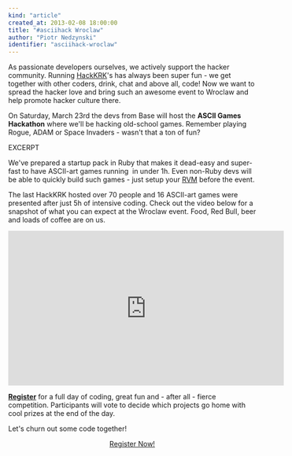 ```yaml
---
kind: "article"
created_at: 2013-02-08 18:00:00
title: "#asciihack Wroclaw"
author: "Piotr Nedzynski"
identifier: "asciihack-wroclaw"
---
```


As passionate developers ourselves, we actively support the hacker community. Running [HackKRK](http://hackkrk.com/)'s has always been super fun - we get together with other coders, drink, chat and above all, code! Now we want to spread the hacker love and bring such an awesome event to Wroclaw and help promote hacker culture there.

On Saturday, March 23rd the devs from Base will host the **ASCII Games Hackathon** where we'll be hacking old-school games. Remember playing Rogue, ADAM or Space Invaders - wasn't that a ton of fun?

EXCERPT

We've prepared a startup pack in Ruby that makes it dead-easy and super-fast to have ASCII-art games running  in under 1h. Even non-Ruby devs will be able to quickly build such games - just setup your [RVM](https://rvm.io/rvm/install/) before the event.

The last HackKRK hosted over 70 people and 16 ASCII-art games were presented after just 5h of intensive coding. Check out the video below for a snapshot of what you can expect at the Wroclaw event. Food, Red Bull, beer and loads of coffee are on us.

<p>
  <center>
    <iframe src="http://www.youtube.com/embed/GWZ-GTXoEgc?rel=0" frameborder="0" width="560" height="315"></iframe>
  </center>
</p>

**[Register](https://www.getnicer.com/attendees/events/48/tickets/)** for a full day of coding, great fun and - after all - fierce competition. Participants will vote to decide which projects go home with cool prizes at the end of the day.

Let's churn out some code together!
<center>
  <a class="btn btn-large btn-info" href="https://www.getnicer.com/attendees/events/48/tickets/">Register Now!</a>
</center>
